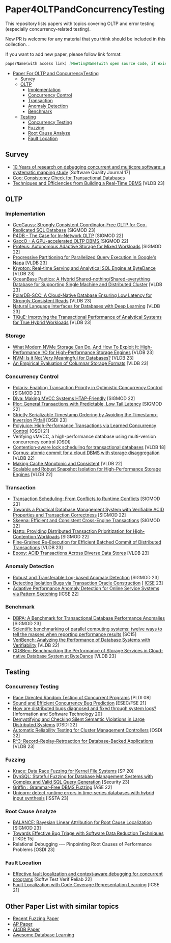 # Paper4OLTPandConcurrencyTesting

This repository lists papers with topics covering OLTP and error testing (especially concurrency-related testing).

New PR is welcome for any material that you think should be included in this collection.  .

If you want to add new paper, please follow link format: 

```markdown
paperName(with access link) [MeetingName(with open source code, if exists) Year]
```

- [Paper For OLTP and ConcurrencyTesting](#paper4oltpandconcurrencytesting)
  - [Survey](#survey)
  - [OLTP](#oltp)
    - [Implementation](#implementation)
    - [Concurrency Control](#concurrency-control)
    - [Transaction](#transaction)
    - [Anomaly Detection](#anomaly-detection)
    - [Benchmark](#benchmark)
  - [Testing](#testing)
    - [Concurrency Testing](#concurrency-testing)
    - [Fuzzing](#fuzzing)
    - [Root Cause Analyze](#root-cause-analyze)
    - [Fault Location](#fault-location)

## Survey

- [10 Years of research on debugging concurrent and multicore software: a systematic mapping study](http://link.springer.com/10.1007/s11219-015-9301-7) [Software Quality Journal 17]
- [Coo: Consistency Check for Transactional Databases](http://arxiv.org/abs/2206.14602)
- [Techniques and Efficiencies from Building a Real-Time DBMS](https://www.vldb.org/pvldb/vol16/p3676-srinivasan.pdf) [VLDB 23]

## OLTP

### Implementation

- [GeoGauss: Strongly Consistent Coordinator-Free OLTP for Geo-Replicated SQL Database](https://dl.acm.org/doi/abs/10.1145/3588916)  [SIGMOD 23]
- [P4DB - The Case for In-Network OLTP]( https://doi.org/10.1145/3514221.3517825 ) [SIGMOD 22]
- [GaccO - A GPU-accelerated OLTP DBMS ]( https://doi.org/10.1145/3514221.3517876 )[SIGMOD 22]
- [Proteus: Autonomous Adaptive Storage for Mixed Workloads]( https://doi.org/10.1145/3514221.3517834 ) [SIGMOD 22]
- [Progressive Partitioning for Parallelized Query Execution in Google's Napa](https://www.vldb.org/pvldb/vol16/p3475-sankaranarayanan.pdf) [VLDB 23]
- [Krypton: Real-time Serving and Analytical SQL Engine at ByteDance](https://www.vldb.org/pvldb/vol16/p3528-chen.pdf) [VLDB 23]
- [OceanBase Paetica: A Hybrid Shared-nothing/Shared-everything Database for Supporting Single Machine and Distributed Cluster](https://www.vldb.org/pvldb/vol16/p3728-xu.pdf) [VLDB 23]
- [PolarDB-SCC: A Cloud-Native Database Ensuring Low Latency for Strongly Consistent Reads](https://www.vldb.org/pvldb/vol16/p3754-chen.pdf) [VLDB 23]
- [Natural Language Interfaces for Databases with Deep Learning](https://www.vldb.org/pvldb/vol16/p3878-katsogiannis-meimarakis.pdf) [VLDB 23]
- [TiQuE: Improving the Transactional Performance of Analytical Systems for True Hybrid Workloads](https://www.vldb.org/pvldb/vol16/p2274-faria.pdf) [VLDB 23]

### Storage

- [What Modern NVMe Storage Can Do, And How To Exploit It: High-Performance I/O for High-Performance Storage Engines](https://www.vldb.org/pvldb/vol16/p2090-haas.pdf) [VLDB 23]
- [NVM: Is it Not Very Meaningful for Databases?](https://www.vldb.org/pvldb/vol16/p2444-koutsoukos.pdf) [VLDB 23]
- [An Empirical Evaluation of Columnar Storage Formats](https://www.vldb.org/pvldb/vol17/p148-zeng.pdf) [VLDB 23]

### Concurrency Control

-  [Polaris: Enabling Transaction Priority in Optimistic Concurrency Control](https://dl.acm.org/doi/abs/10.1145/3588724) [SIGMOD 23]
- [Diva: Making MVCC Systems HTAP-Friendly]( https://doi.org/10.1145/3514221.3526135 ) [SIGMOD 22]
- [Plor: General Transactions with Predictable, Low Tail Latency]( https://doi.org/10.1145/3514221.3517879 ) [SIGMOD 22]
- [Strictly Serializable Timestamp Ordering by Avoiding the Timestamp-Inversion Pitfall](https://arxiv.org/abs/2305.14270) [OSDI 23]
- [Polyjuice: High-Performance Transactions via Learned Concurrency Control](https://www.usenix.org/conference/osdi21/presentation/wang-jiachen) [OSDI 21]
- Verifying vMVCC, a high-performance database using multi-version concurrency control [OSDI]
- [Contention-aware lock scheduling for transactional databases](http://dl.acm.org/citation.cfm?doid=3187009.3177740) [VLDB 18]
- [Cornus: atomic commit for a cloud DBMS with storage disaggregation](https://dl.acm.org/doi/10.14778/3565816.3565837) [VLDB 22]
- [Making Cache Monotonic and Consistent](https://www.vldb.org/pvldb/vol16/p891-cao.pdf) [VLDB 22]
- [Scalable and Robust Snapshot Isolation for High-Performance Storage Engines](https://dl.acm.org/doi/10.14778/3583140.3583157) [VLDB 22]

### Transaction

-  [Transaction Scheduling: From Conflicts to Runtime Conflicts](https://dl.acm.org/doi/abs/10.1145/3588706) [SIGMOD 23]
-  [Towards a Practical Database Management System with Verifiable ACID Properties and Transaction Correctness]( https://doi.org/10.1145/3514221.3517851 ) [SIGMOD 22]
-  [Skeena: Efficient and Consistent Cross-Engine Transactions]( https://doi.org/10.1145/3514221.3526171 ) [SIGMOD 22]
-  [Natto: Providing Distributed Transaction Prioritization for High-Contention Workloads]( https://doi.org/10.1145/3514221.3526161 ) [SIGMOD 22]
-  [Fine-Grained Re-Execution for Efficient Batched Commit of Distributed Transactions](https://www.vldb.org/pvldb/vol16/p1930-dong.pdf) [VLDB 23]
-  [Epoxy: ACID Transactions Across Diverse Data Stores](https://www.vldb.org/pvldb/vol16/p2742-kraft.pdf) [VLDB 23]

### Anomaly Detection

-  [Robust and Transferable Log-based Anomaly Detection](http://arxiv.org/abs/2102.11570)   [SIGMOD 23] 
- [Detecting Isolation Bugs via Transaction Oracle Construction]( https://doi.org/10.5281/zenodo.7645649 ) [ [ICSE](https://github.com/criszy/Troc) 23]
- [Adaptive Performance Anomaly Detection for Online Service Systems via Pattern Sketching](http://arxiv.org/abs/2201.02944) [ICSE 22]

### Benchmark

-  [DBPA: A Benchmark for Transactional Database Performance Anomalies](https://dl.acm.org/doi/abs/10.1145/3588926)  [SIGMOD 23]
-  [Scientific benchmarking of parallel computing systems: twelve ways to tell the masses when reporting performance results](https://dl.acm.org/doi/10.1145/2807591.2807644) [SC15]
-  [VeriBench: Analyzing the Performance of Database Systems with Verifiability](https://dl.acm.org/doi/10.14778/3598581.3598588) [VLDB 22]
-  [CDSBen: Benchmarking the Performance of Storage Services in Cloud-native Database System at ByteDance](https://www.vldb.org/pvldb/vol16/p3584-tang.pdf) [VLDB 23]

## Testing

### Concurrency Testing

- [Race Directed Random Testing of Concurrent Programs]( https://dl.acm.org/doi/10.1145/1375581.1375584 ) [PLDI 08]
- [Sound and Efficient Concurrency Bug Prediction](  https://dl.acm.org/doi/10.1145/3468264.3468549 ) [ESEC/FSE 21]
- [How are distributed bugs diagnosed and fixed through system logs?](https://linkinghub.elsevier.com/retrieve/pii/S0950584919302496) [Information and Software Technology 20]
- [Demystifying and Checking Silent Semantic Violations in Large Distributed Systems](https://www.usenix.org/system/files/osdi22-lou-demystifying.pdf) [OSDI 22]
- [Automatic Reliability Testing for Cluster Management Controllers](https://www.usenix.org/system/files/osdi22-sun.pdf) [OSDI 22]
- [R^3: Record-Replay-Retroaction for Database-Backed Applications](https://www.vldb.org/pvldb/vol16/p3085-li.pdf) [VLDB 23]

### Fuzzing

- [Krace: Data Race Fuzzing for Kernel File Systems](https://ieeexplore.ieee.org/document/9152693/) [SP 20]
- [DynSQL: Stateful Fuzzing for Database Management Systems with Complex and Valid SQL Query Generation](https://www.usenix.org/system/files/sec23summer_60-jiang_zu_ming-prepub.pdf) [Security 23]
- [Griffin : Grammar-Free DBMS Fuzzing](https://dl.acm.org/doi/abs/10.1145/3551349.3560431) [ASE 22]
- [Unicorn: detect runtime errors in time-series databases with hybrid input synthesis](https://dl.acm.org/doi/10.1145/3533767.3534364) [ISSTA 23]

### Root Cause Analyze

- [BALANCE: Bayesian Linear Attribution for Root Cause Localization](http://arxiv.org/abs/2301.13572) [SIGMOD 23]
- [Towards Effective Bug Triage with Software Data Reduction Techniques](https://ieeexplore.ieee.org/document/6815966/) [TKDE 15]
- Relational Debugging --- Pinpointing Root Causes of Performance Problems [OSDI 23]

### Fault Location

- [Effective fault localization and context‐aware debugging for concurrent programs](https://onlinelibrary.wiley.com/doi/10.1002/stvr.1797) [Softw Test Verif Reliab 22]
- [Fault Localization with Code Coverage Representation Learning](https://dl.acm.org/doi/10.1109/ICSE43902.2021.00067) [ICSE 21]


## Other Paper List with similar topics

- [Recent Fuzzing Paper](https://wcventure.github.io/FuzzingPaper/)
- [AP Paper](https://github.com/Wind-Gone/OLAP-Paper)
- [AI4DB Paper](https://github.com/Wind-Gone/Ai4DB-Paper)
- [Awesome Database Learning](https://github.com/pingcap/awesome-database-learning)

